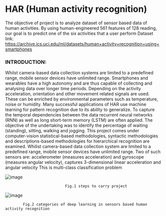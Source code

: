 # HAR (Human activity recognition)
The objective of project is to analyze dataset of sensor based data of human activities.
By using human-engineered 561 features of 128 reading, our goal is to predict one of the six activities that a user perform
Dataset link: https://archive.ics.uci.edu/ml/datasets/human+activity+recognition+using+smartphones

### INTRODUCTION:

Whilst camera-based data collection systems are limited to a predefined range, mobile sensor devices have unlimited range. Smartphones and wearables have a high autonomy and are thus capable of collecting and analysing data over longer time periods. Depending on the activity acceleration, orientation and other movement related signals are used. These can be enriched by environmental parameters such as temperature, noise or humidity.
Many successful applications of HAR use machine learning for pattern recognition due to its ability to generalize. To capture the temporal dependencies between the data recurrent neural networks (RNN) as well as long short-term memory (LSTM) are often applied.
The objective of the undertaking was to identify the percentage of waiting (standing), sitting, walking and jogging. This project comes under computer-vision statistical-based methodologies, syntactic methodologies and descriptions-based methodologies for hierarchical recognition are examined. Whilist camera-based data collection system are limited to a predefined range, mobile sensor devices have unlimited range.
Two of such sensors are: accelerometer (measures acceleration) and gyroscope (measures angular velocity), captures 3-dimensional linear acceleration and angular velocity
This is multi-class classification problem

![image](https://user-images.githubusercontent.com/70462853/127045305-e45924d0-4362-4393-ab1f-6089d4052015.png)

 

			                   Fig.1 steps to carry project
					   
![image](https://user-images.githubusercontent.com/70462853/127045400-aea28b8c-6c84-4e33-a8ed-142c09dd04cd.png)

			Fig.2 categories of deep learning in sensors based human activity recognition

